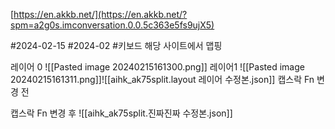 [https://en.akkb.net/](https://en.akkb.net/?spm=a2g0s.imconversation.0.0.5c363e5fs9ujX5)

#2024-02-15 
#2024-02 
#키보드
해당 사이트에서 맵핑 

레이어 0
![[Pasted image 20240215161300.png]]
레이어1
![[Pasted image 20240215161311.png]]![[aihk_ak75split.layout 레이어 수정본.json]] 캡스락 Fn 변경 전 

캡스락 Fn 변경 후 
![[aihk_ak75split.진짜진짜 수정본.json]]


